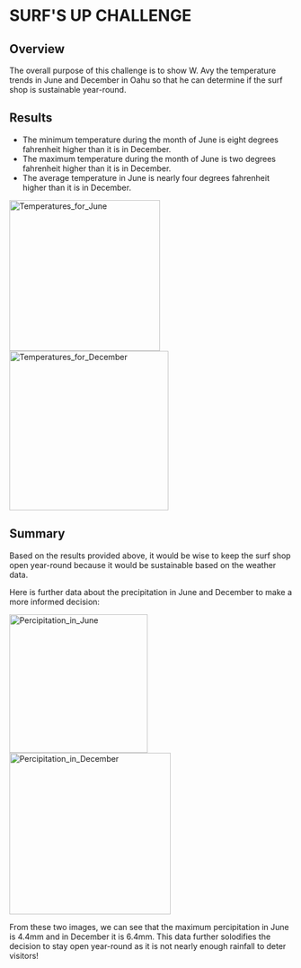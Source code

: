 # SURF'S UP CHALLENGE
## Overview
The overall purpose of this challenge is to show W. Avy the temperature trends in June and December in Oahu so that he can determine if the surf shop is sustainable year-round.
## Results
- The minimum temperature during the month of June is eight degrees fahrenheit higher than it is in December. 
- The maximum temperature during the month of June is two degrees fahrenheit higher than it is in December.
- The average temperature in June is nearly four degrees fahrenheit higher than it is in December.

<img width="268" alt="Temperatures_for_June" src="https://user-images.githubusercontent.com/82340766/124990541-84604e00-e00e-11eb-88fc-f4b01320884c.png">                            <img width="283" alt="Temperatures_for_December" src="https://user-images.githubusercontent.com/82340766/124990553-875b3e80-e00e-11eb-8e91-c91285d1a788.png">


## Summary
Based on the results provided above, it would be wise to keep the surf shop open year-round because it would be sustainable based on the weather data. 

Here is further data about the precipitation in June and December to make a more informed decision:

<img width="246" alt="Percipitation_in_June" src="https://user-images.githubusercontent.com/82340766/124991540-cb9b0e80-e00f-11eb-9ba6-344ec170b9f2.png">                         <img width="287" alt="Percipitation_in_December" src="https://user-images.githubusercontent.com/82340766/124991574-d9e92a80-e00f-11eb-8705-08fcc4ec5ff8.png">

From these two images, we can see that the maximum percipitation in June is 4.4mm and in December it is 6.4mm. This data further solodifies the decision to stay open year-round as it is not nearly enough rainfall to deter visitors! 
